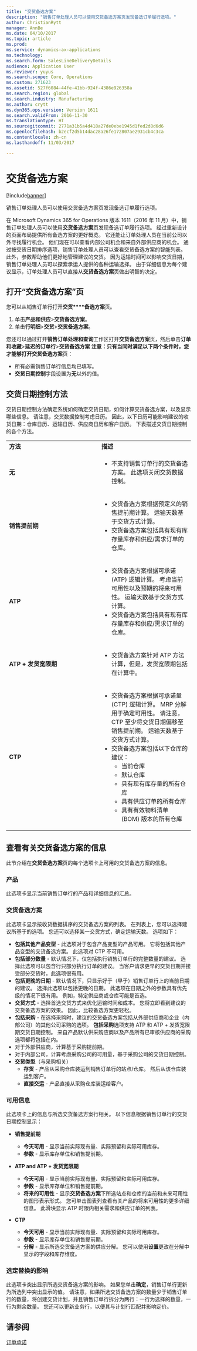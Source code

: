 ```yaml
---
title: "交货备选方案"
description: "销售订单处理人员可以使用交货备选方案页发现备选订单履行选项。"
author: ChristianRytt
manager: AnnBe
ms.date: 04/10/2017
ms.topic: article
ms.prod: 
ms.service: dynamics-ax-applications
ms.technology: 
ms.search.form: SalesLineDeliveryDetails
audience: Application User
ms.reviewer: yuyus
ms.search.scope: Core, Operations
ms.custom: 271623
ms.assetid: 527f6084-44fe-41bb-924f-4386e926358a
ms.search.region: global
ms.search.industry: Manufacturing
ms.author: crytt
ms.dyn365.ops.version: Version 1611
ms.search.validFrom: 2016-11-30
ms.translationtype: HT
ms.sourcegitcommit: 2771a31b5a4d418a27de0ebe1945d1fed2d8d6d6
ms.openlocfilehash: b2ecf2d5b14dac28a26fe172807ae2931cb4c3ca
ms.contentlocale: zh-cn
ms.lasthandoff: 11/03/2017

---
```


# <a name="delivery-alternatives"></a>交货备选方案

[!include[banner](../includes/banner.md)]


销售订单处理人员可以使用交货备选方案页发现备选订单履行选项。

在 Microsoft Dynamics 365 for Operations 版本 1611（2016 年 11 月）中，销售订单处理人员可以使用**交货备选方案**页发现备选订单履行选项。 经过重新设计的页面布局提供所有备选方案的更好概览。 它还能让订单处理人员在当前公司以外寻找履行机会。 他们现在可以查看内部公司机会和来自外部供应商的机会。 通过按交货日期排序选项，销售订单处理人员可以查看交货备选方案的智能列表。 此外，参数帮助他们更好地管理建议的交货。 因为运输时间可以影响交货日期，销售订单处理人员可以探索承运人提供的各种运输选择。 由于详细信息为每个建议显示，订单处理人员可以直接从**交货备选方案**页做出明智的决定。

## <a name="open-the-delivery-alternatives-page"></a>打开“交货备选方案”页
您可以从销售订单行打开**交货****备选方案**页。

1.  单击**产品和供应**&gt;**交货备选方案**。
2.  单击**行明细**&gt;**交货**&gt;**交货备选方案**。

您还可以通过打开**销售订单处理和查询**工作区打开**交货备选方案**页，然后单击**订单和收藏**&gt;**延迟的订单行**&gt;**交货备选方案** **注意：**只有当同时满足以下两个条件时，您才能够打开**交货备选方案**页：

-   所有必需销售订单行信息均已填写。
-   **交货日期控制**字段设置为**无**以外的值。

## <a name="delivery-date-control-methods"></a>交货日期控制方法
交货日期控制方法确定系统如何确定交货日期，如何计算交货备选方案，以及显示哪些信息。 请注意，交货数据控制考虑日历。 因此，以下日历可能影响建议的收货日期：仓库日历、运输日历、供应商日历和客户日历。 下表描述交货日期控制的各个方法。

<table>
<colgroup>
<col width="50%" />
<col width="50%" />
</colgroup>
<tbody>
<tr class="odd">
<td><strong>方法</strong></td>
<td><strong>描述</strong></td>
</tr>
<tr class="even">
<td><strong>无</strong></td>
<td><ul>
<li>不支持销售订单行的交货备选方案。 此选项关闭交货数据控制。</li>
</ul></td>
</tr>
<tr class="odd">
<td><strong>销售提前期</strong></td>
<td><ul>
<li>交货备选方案根据预定义的销售提前期计算。 运输天数基于交货方式计算。</li>
<li>交货备选方案包括具有现有库存量库存和供应/需求订单的仓库。</li>
</ul></td>
</tr>
<tr class="even">
<td><strong>ATP</strong></td>
<td><ul>
<li>交货备选方案根据可承诺 (ATP) 逻辑计算。 考虑当前可用性以及预期的将来可用性。 运输天数基于交货方式计算。</li>
<li>交货备选方案包括具有现有库存量库存和供应/需求订单的仓库。</li>
</ul></td>
</tr>
<tr class="odd">
<td><strong>ATP + 发货宽限期</strong></td>
<td><ul>
<li>交货备选方案针对 ATP 方法计算，但是，发货宽限期包括在计算中。</li>
</ul></td>
</tr>
<tr class="even">
<td><strong>CTP</strong></td>
<td><ul>
<li>交货备选方案根据可承诺量 (CTP) 逻辑计算。 MRP 分解用于确定可用性。 请注意，CTP 至少将交货日期偏移至销售提前期。 运输天数基于交货方式计算。</li>
<li>交货备选方案包括以下仓库的建议：
<ul>
<li>当前仓库</li>
<li>默认仓库</li>
<li>具有现有库存量的所有仓库</li>
<li>具有供应订单的所有仓库</li>
<li>具有有效物料清单 (BOM) 版本的所有仓库</li>
</ul></li>
</ul></td>
</tr>
</tbody>
</table>

## <a name="view-information-about-delivery-alternatives"></a>查看有关交货备选方案的信息
此节介绍在**交货备选方案**页的每个选项卡上可用的交货备选方案的信息。

### <a name="products"></a>产品

此选项卡显示当前销售订单行的产品和详细信息的汇总。

### <a name="delivery-alternatives"></a>交货备选方案

此选项卡显示按收货数据排序的交货备选方案的列表。 在列表上，您可以选择建议所基于的选项。 您还可以选择某一交货方式，确定运输天数。 选项如下：

-   **包括其他产品变型** - 此选项对于包含产品变型的产品可用。 它将包括其他产品变型的交货备选方案。 此选项对 CTP 不可用。
-   **包括部分数量** - 默认情况下，仅包括执行销售订单行的完整数量的建议。 选择此选项可以包含行只部分执行订单的建议。 当客户请求更早的交货日期并接受部分交货时，此选项很有用。
-   **包括更晚的日期** - 默认情况下，只显示好于（早于）销售订单行上的当前日期的建议。 选择此选项以包括更晚的日期。 此选项在日期之外的参数具有优先级的情况下很有用。 例如，特定供应商或仓库可能是首选。
-   **交货方式** - 选择首选交货方式来优化运输时间和成本。 您将立即看到建议的交货备选方案的效果。 因此，比较备选方案更轻松。
-   **包括采购** - 在选择采购时，建议的交货备选方案包括从外部供应商和企业（内部公司）的其他公司采购的选项。 **包括采购**选项支持 ATP 和 ATP + 发货宽限期交货日期控制。 来自产品默认供采购应商以及产品所有已审核供应商的采购选项都将包括在内。
-   对于外部供应商，计算基于采购提前期。
-   对于内部公司，计算考虑采购公司的可用量，基于采购公司的交货日期控制。
-   **交货类型**（与采购相关）
    -   **存货** - 产品从采购仓库装运到销售订单行的站点/仓库。 然后从该仓库装运到客户。
    -   **直接交运** - 产品直接从采购仓库装运给客户。

### <a name="availability-information"></a>可用信息

此选项卡上的信息与所选交货备选方案行相关。 以下信息根据销售订单行的交货日期控制显示：

-   **销售提前期**
    -   **今天可用** - 显示当前实际现有量、实际预留和实际可用库存。
    -   **参数** - 显示库存单位和销售提前期。

-   **ATP and ATP + 发货宽限期**
    -   **今天可用** - 显示当前实际现有量、实际预留和实际可用库存。
    -   **参数** - 显示库存单位和销售提前期。
    -   **将来的可用性** - 显示**交货备选方案**下所选站点和仓库的当前和未来可用性的图形表示形式。 您可单击图表列查看有关产品的将来可用性的更多详细信息。 此滑块显示 ATP 时限内相关需求和供应订单的列表。

-   **CTP**
    -   **今天可用** - 显示当前实际现有量、实际预留和实际可用库存。
    -   **参数** - 显示库存单位和销售提前期。
    -   **分解** - 显示所选交货备选方案的供应分解。 您可以使用**设置**更改在分解中显示的字段和库存维度。

### <a name="impact-of-selected-alternative"></a>选定替换的影响

此选项卡突出显示所选交货备选方案的影响。 如果您单击**确定**，销售订单行更新为所选列中突出显示的值。 请注意，如果所选交货备选方案的数量少于销售订单行的数量，将创建交货计划，并且销售订单行拆分为两行：一行为选择的数量，一行为剩余数量。 您还可以更新业务行，以便其与计划行匹配并影响定价。

<a name="see-also"></a>请参阅
--------

[订单承诺](delivery-dates-available-promise-calculations.md)





